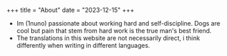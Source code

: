 +++
title = "About"
date = "2023-12-15"
+++

- Im (1nuno) passionate about working hard and self-discipline. Dogs are cool but pain that stem from hard work is the true man's best friend.
- The translations in this website are not necessarily direct, i think differently when writing in different languages.

